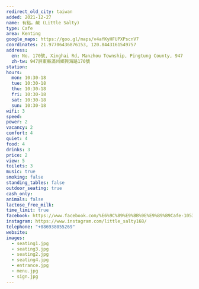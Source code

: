 ```yaml
---
redirect_old_city: taiwan
added: 2021-12-27
name: 有點。鹹 (Little Salty)
type: Cafe
area: Kenting
google_maps: https://goo.gl/maps/v4afKyHFUPXPscnV7
coordinates: 21.97706436876153, 120.8443161549757
address:
  en: No. 170號, Xinghai Rd, Manzhou Township, Pingtung County, 947
  zh-tw: 947屏東縣滿州鄉興海路170號
station: 
hours:
  mon: 10:30-18
  tue: 10:30-18
  thu: 10:30-18
  fri: 10:30-18
  sat: 10:30-18
  sun: 10:30-18
wifi: 3
speed: 
power: 2
vacancy: 2
comfort: 4
quiet: 4
food: 4
drinks: 3
price: 2
view: 5
toilets: 3
music: true
smoking: false
standing_tables: false
outdoor_seating: true
cash_only: 
animals: false
lactose_free_milk: 
time_limit: true
facebook: https://www.facebook.com/%E6%9C%89%E9%BB%9E%E9%B9%B9Cafe-105324131843132
instagram: https://www.instagram.com/little_salty168/
telephone: "+886938055269"
website: 
images:
  - seating1.jpg
  - seating3.jpg
  - seating2.jpg
  - seating4.jpg
  - entrance.jpg
  - menu.jpg
  - sign.jpg
---
```

